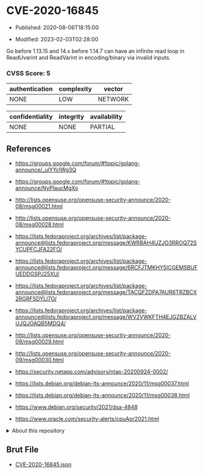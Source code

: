 # CVE-2020-16845

- Published: 2020-08-06T18:15:00

- Modified: 2023-02-03T02:28:00

Go before 1.13.15 and 14.x before 1.14.7 can have an infinite read loop in ReadUvarint and ReadVarint in encoding/binary via invalid inputs.

### CVSS Score: **5**

| authentication | complexity | vector |
| --- | --- | --- |
| NONE | LOW | NETWORK |

| confidentiality | integrity | availability |
| --- | --- | --- |
| NONE | NONE | PARTIAL |

## References

* https://groups.google.com/forum/#!topic/golang-announce/_ulYYcIWg3Q

* https://groups.google.com/forum/#!topic/golang-announce/NyPIaucMgXo

* http://lists.opensuse.org/opensuse-security-announce/2020-08/msg00021.html

* http://lists.opensuse.org/opensuse-security-announce/2020-08/msg00028.html

* https://lists.fedoraproject.org/archives/list/package-announce@lists.fedoraproject.org/message/KWRBAH4UZJO3RROQ72SYCUPFCJFA22FO/

* https://lists.fedoraproject.org/archives/list/package-announce@lists.fedoraproject.org/message/6RCFJTMKHY5ICGEM5BUFUEDDGSPJ25XU/

* https://lists.fedoraproject.org/archives/list/package-announce@lists.fedoraproject.org/message/TACQFZDPA7AUR6TRZBCX2RGRFSDYLI7O/

* https://lists.fedoraproject.org/archives/list/package-announce@lists.fedoraproject.org/message/WV2VWKFTH4EJGZBZALVUJQJOAQB5MDQ4/

* http://lists.opensuse.org/opensuse-security-announce/2020-09/msg00029.html

* http://lists.opensuse.org/opensuse-security-announce/2020-09/msg00030.html

* https://security.netapp.com/advisory/ntap-20200924-0002/

* https://lists.debian.org/debian-lts-announce/2020/11/msg00037.html

* https://lists.debian.org/debian-lts-announce/2020/11/msg00038.html

* https://www.debian.org/security/2021/dsa-4848

* https://www.oracle.com/security-alerts/cpuApr2021.html

<details>
<summary>About this repository</summary> 

  This repository is part of the project [Live Hack CVE](https://github.com/Live-Hack-CVE). Main website can be found [www.live-hack.org](https://www.live-hack.org) 
  
  Made by [Sn0wAlice](https://github.com/Sn0wAlice) for the people that care about security and need to have a feed of the latest CVEs. Hope you enjoy it, don't forget to star the repo and follow me on [Twitter](https://twitter.com/Sn0wAlice) and [Github](https://github.com/Sn0wAlice). And that is my [personnal website](https://www.alice-snow.me/)

  - [Home Page](https://github.com/Live-Hack-CVE)
  - [Framework](https://github.com/Live-Hack-CVE/cve-framework)
  - [CVE database](https://github.com/Live-Hack-CVE/full_database)
  - [Changelog](https://github.com/Live-Hack-CVE/Changelog)
</details>

## Brut File

* [CVE-2020-16845.json](https://raw.githubusercontent.com/Live-Hack-CVE/full_database/main/cves/2020/CVE-2020-16845.json)

